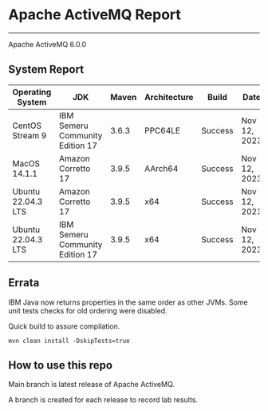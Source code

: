 # Apache ActiveMQ Report
--- 

Apache ActiveMQ 6.0.0

## System Report

| Operating System    | JDK       | Maven | Architecture | Build | Date  |
|---------------------|-----------|-------|--------------|-------|-------|
| CentOS Stream 9         | IBM Semeru Community Edition 17   | 3.6.3 | PPC64LE      | Success | Nov 12, 2023 |
| MacOS 14.1.1          | Amazon Corretto 17   | 3.9.5 | AArch64      |  Success | Nov 12, 2023 |
| Ubuntu 22.04.3 LTS          | Amazon Corretto 17   | 3.9.5 | x64      | Success | Nov 12, 2023 |
| Ubuntu 22.04.3 LTS          | IBM Semeru Community Edition 17   | 3.9.5 | x64      | Success | Nov 12, 2023 |


## Errata

IBM Java now returns properties in the same order as other JVMs.
Some unit tests checks for old ordering were disabled.

Quick build to assure compilation. 
```
mvn clean install -DskipTests=true
```

## How to use this repo

Main branch is latest release of Apache ActiveMQ.

A branch is created for each release to record lab results.
